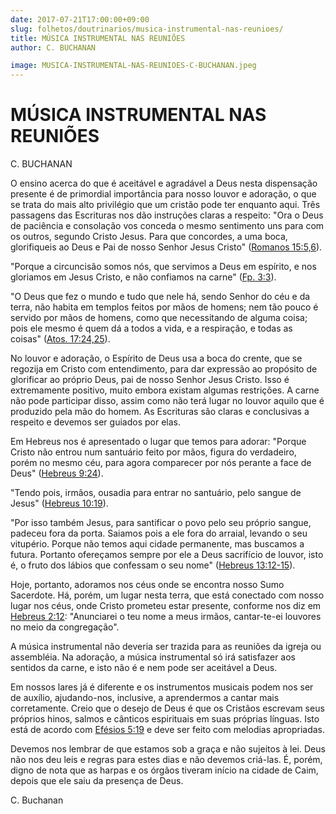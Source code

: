 ```yaml
---
date: 2017-07-21T17:00:00+09:00
slug: folhetos/doutrinarios/musica-instrumental-nas-reunioes/ 
title: MÚSICA INSTRUMENTAL NAS REUNIÕES 
author: C. BUCHANAN

image: MUSICA-INSTRUMENTAL-NAS-REUNIOES-C-BUCHANAN.jpeg
---
```


MÚSICA INSTRUMENTAL NAS REUNIÕES
================================

C. BUCHANAN

O ensino acerca do que é aceitável e agradável a Deus nesta dispensação
presente é de primordial importância para nosso louvor e adoração, o que
se trata do mais alto privilégio que um cristão pode ter enquanto aqui.
Três passagens das Escrituras nos dão instruções claras a respeito: "Ora
o Deus de paciência e consolação vos conceda o mesmo sentimento uns para
com os outros, segundo Cristo Jesus. Para que concordes, a uma boca,
glorifiqueis ao Deus e Pai de nosso Senhor Jesus Cristo" ([Romanos
15:5,6](http://bibliaonline.com.br/acf/rm/15/5,6)).

"Porque a circuncisão somos nós, que servimos a Deus em espírito, e nos
gloriamos em Jesus Cristo, e não confiamos na carne" ([Fp.
3:3](http://bibliaonline.com.br/acf/fp/3/3)).

"O Deus que fez o mundo e tudo que nele há, sendo Senhor do céu e da
terra, não habita em templos feitos por mãos de homens; nem tão pouco é
servido por mãos de homens, como que necessitando de alguma coisa; pois
ele mesmo é quem dá a todos a vida, e a respiração, e todas as coisas"
([Atos. 17:24,25](http://bibliaonline.com.br/acf/atos/17/24,25)).

No louvor e adoração, o Espírito de Deus usa a boca do crente, que se
regozija em Cristo com entendimento, para dar expressão ao propósito de
glorificar ao próprio Deus, pai de nosso Senhor Jesus Cristo. Isso é
extremamente positivo, muito embora existam algumas restrições. A carne
não pode participar disso, assim como não terá lugar no louvor aquilo
que é produzido pela mão do homem. As Escrituras são claras e
conclusivas a respeito e devemos ser guiados por elas.

Em Hebreus nos é apresentado o lugar que temos para adorar: "Porque
Cristo não entrou num santuário feito por mãos, figura do verdadeiro,
porém no mesmo céu, para agora comparecer por nós perante a face de
Deus" ([Hebreus 9:24](http://bibliaonline.com.br/acf/hb/9/24)).

"Tendo pois, irmãos, ousadia para entrar no santuário, pelo sangue de
Jesus" ([Hebreus 10:19](http://bibliaonline.com.br/acf/hb/10/19)).

"Por isso também Jesus, para santificar o povo pelo seu próprio sangue,
padeceu fora da porta. Saiamos pois a ele fora do arraial, levando o seu
vitupério. Porque não temos aqui cidade permanente, mas buscamos a
futura. Portanto ofereçamos sempre por ele a Deus sacrifício de louvor,
isto é, o fruto dos lábios que confessam o seu nome" ([Hebreus 13:12-15](http://bibliaonline.com.br/acf/hb/13/12-15)).

Hoje, portanto, adoramos nos céus onde se encontra nosso Sumo Sacerdote.
Há, porém, um lugar nesta terra, que está conectado com nosso lugar nos
céus, onde Cristo prometeu estar presente, conforme nos diz em [Hebreus
2:12](http://bibliaonline.com.br/acf/hb/2/12): "Anunciarei o teu nome a
meus irmãos, cantar-te-ei louvores no meio da congregação".

A música instrumental não deveria ser trazida para as reuniões da igreja
ou assembléia. Na adoração, a música instrumental só irá satisfazer aos
sentidos da carne, e isto não é e nem pode ser aceitável a Deus.

Em nossos lares já é diferente e os instrumentos musicais podem nos ser
de auxílio, ajudando-nos, inclusive, a aprendermos a cantar mais
corretamente. Creio que o desejo de Deus é que os Cristãos escrevam seus
próprios hinos, salmos e cânticos espirituais em suas próprias línguas.
Isto está de acordo com [Efésios
5:19](http://bibliaonline.com.br/acf/ef/5/19) e deve ser feito com
melodias apropriadas.

Devemos nos lembrar de que estamos sob a graça e não sujeitos à lei.
Deus não nos deu leis e regras para estes dias e não devemos criá-las.
É, porém, digno de nota que as harpas e os órgãos tiveram início na
cidade de Caim, depois que ele saiu da presença de Deus.

C. Buchanan

